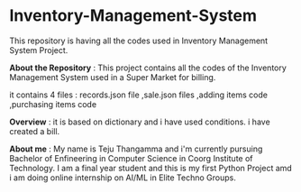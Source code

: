 # Inventory-Management-System
This repository is having all the codes used in Inventory Management System Project.








 **About the Repository** :
 This project contains all the codes of the Inventory Management System used in a Super Market for billing.
 
 
 
 
 
 
 
 
 

it contains 4 files   :
 records.json file
 ,sale.json files
 ,adding items code
 ,purchasing items code
 
 
 
 
 
 
 
 
 
 
 
 
**Overview** :
 it is based on dictionary and i have used conditions.
 i have created a bill.
 
 
 
 
 
 
 
 
 
 
 **About me** :
 My name is Teju Thangamma and i'm currently pursuing Bachelor of Enfineering in Computer Science in Coorg Institute of Technology. I am a final year student and this is my first Python Project amd i am doing online internship on AI/ML in Elite Techno Groups.
 

